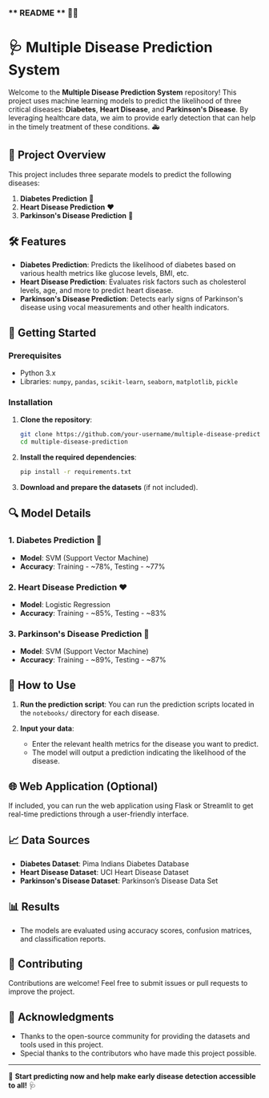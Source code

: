 ### ** README ** 📖✨

# 🩺 Multiple Disease Prediction System

Welcome to the **Multiple Disease Prediction System** repository! This project uses machine learning models to predict the likelihood of three critical diseases: **Diabetes**, **Heart Disease**, and **Parkinson's Disease**. By leveraging healthcare data, we aim to provide early detection that can help in the timely treatment of these conditions. 🚑

## 🎯 Project Overview

This project includes three separate models to predict the following diseases:

1. **Diabetes Prediction** 🍬
2. **Heart Disease Prediction** ❤️
3. **Parkinson's Disease Prediction** 🧠

## 🛠️ Features

- **Diabetes Prediction**: Predicts the likelihood of diabetes based on various health metrics like glucose levels, BMI, etc.
- **Heart Disease Prediction**: Evaluates risk factors such as cholesterol levels, age, and more to predict heart disease.
- **Parkinson's Disease Prediction**: Detects early signs of Parkinson's disease using vocal measurements and other health indicators.


## 🚀 Getting Started

### Prerequisites

- Python 3.x
- Libraries: `numpy`, `pandas`, `scikit-learn`, `seaborn`, `matplotlib`, `pickle`

### Installation

1. **Clone the repository**:
   ```bash
   git clone https://github.com/your-username/multiple-disease-prediction.git
   cd multiple-disease-prediction
   ```

2. **Install the required dependencies**:
   ```bash
   pip install -r requirements.txt
   ```

3. **Download and prepare the datasets** (if not included).

## 🔍 Model Details

### 1. **Diabetes Prediction** 🍬

- **Model**: SVM (Support Vector Machine)
- **Accuracy**: Training - ~78%, Testing - ~77%

### 2. **Heart Disease Prediction** ❤️

- **Model**: Logistic Regression
- **Accuracy**: Training - ~85%, Testing - ~83%

### 3. **Parkinson's Disease Prediction** 🧠

- **Model**: SVM (Support Vector Machine)
- **Accuracy**: Training - ~89%, Testing - ~87%

## 🧪 How to Use

1. **Run the prediction script**:
   You can run the prediction scripts located in the `notebooks/` directory for each disease.

2. **Input your data**:
   - Enter the relevant health metrics for the disease you want to predict.
   - The model will output a prediction indicating the likelihood of the disease.

## 🌐 Web Application (Optional)

If included, you can run the web application using Flask or Streamlit to get real-time predictions through a user-friendly interface.

## 📈 Data Sources

- **Diabetes Dataset**: Pima Indians Diabetes Database
- **Heart Disease Dataset**: UCI Heart Disease Dataset
- **Parkinson's Disease Dataset**: Parkinson’s Disease Data Set

## 📊 Results

- The models are evaluated using accuracy scores, confusion matrices, and classification reports.

## 🤝 Contributing

Contributions are welcome! Feel free to submit issues or pull requests to improve the project.

## 🙌 Acknowledgments

- Thanks to the open-source community for providing the datasets and tools used in this project.
- Special thanks to the contributors who have made this project possible.

---

🚀 **Start predicting now and help make early disease detection accessible to all!** 🩺
